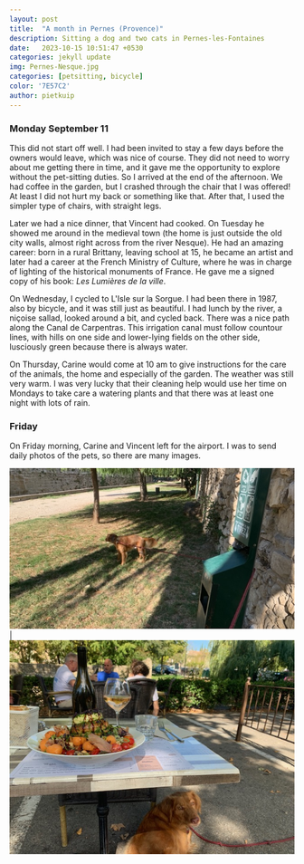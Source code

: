 ```yaml
---
layout: post
title:  "A month in Pernes (Provence)"
description: Sitting a dog and two cats in Pernes-les-Fontaines
date:   2023-10-15 10:51:47 +0530
categories: jekyll update
img: Pernes-Nesque.jpg
categories: [petsitting, bicycle]
color: '7E57C2'
author: pietkuip
---
```


### Monday September 11

This did not start off well. I had been invited to stay a few days before the owners would leave, which was nice of course.
They did not need to worry about me getting there in time, and it gave me the opportunity to explore without the 
pet-sitting duties. So I arrived at the end of the afternoon. We had coffee in the garden, but I crashed through the chair that 
I was offered! At least I did not hurt my back or something like that. After that, I used the simpler type of chairs, with 
straight legs.

Later we had a nice dinner, that Vincent had cooked. On Tuesday he showed me around in the medieval town (the home is just 
outside the old city walls, almost right across from the river Nesque). He had an amazing career: born in a rural Brittany, 
leaving school at 15, he became an artist and later had a career at the French Ministry of Culture, where he was in charge
of lighting of the historical monuments of France. He gave me a signed copy of his book: _Les Lumières de la ville_.

On Wednesday, I cycled to L'Isle sur la Sorgue. I had been there in 1987, also by bicycle, and it was still just as beautiful.
I had lunch by the river, a niçoise sallad, looked around a bit, and cycled back. There was a nice path along the Canal de
Carpentras. This irrigation canal must follow countour lines, with hills on one side and lower-lying fields on the other side,
lusciously green because there is always water. 

On Thursday, Carine would come at 10 am to give instructions for the care of the animals, the home and especially of the garden.
The weather was still very warm. I was very lucky that their cleaning help would use her time on Mondays to take care a watering
plants and that there was at least one night with lots of rain.

### Friday

On Friday morning, Carine and Vincent left for the airport. I was to send daily photos of the pets, so there are many images.

![](../images/Caca-est-fait.jpg)|![](../images/Tahoe-lunch.jpg) 
